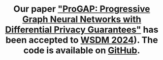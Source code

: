 ---
type: update
title: 'Our paper ["ProGAP: Progressive Graph Neural Networks with Differential Privacy
  Guarantees"](http://arxiv.org/abs/2304.08928) has been accepted to [WSDM 2024](https://www.wsdm-conference.org/2024/)). The code is available on [GitHub](http://github.com/sisaman/ProGAP).'
---